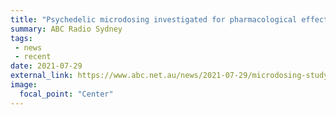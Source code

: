 ```yaml
---
title: "Psychedelic microdosing investigated for pharmacological effect on the brain"
summary: ABC Radio Sydney
tags:
 - news
 - recent
date: 2021-07-29
external_link: https://www.abc.net.au/news/2021-07-29/microdosing-study-macquarie-university-psychedelics/100324706
image:
  focal_point: "Center"
---
```

